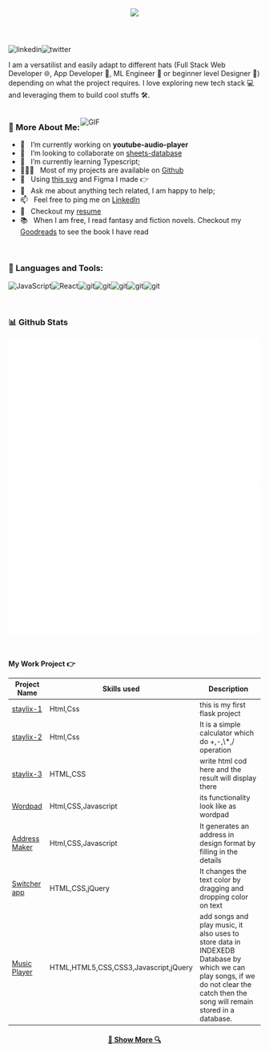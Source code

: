 
<h1 align="center">
  <a href="https://git.io/typing-svg">
    <img src="https://readme-typing-svg.herokuapp.com/?lines=Hello,+There!+👋;This+is+Said+Boutayeb...;Nice+to+meet+you!&center=true&size=30">
  </a>
</h1>
<br/>

<a href='https://www.linkedin.com/in/said-boutayeb-013008267/'><img align='left' alt="linkedin" src="https://raw.githubusercontent.com/rahul-jha98/rahul-jha98/561d474902b59c7429ec22bb73e225696c27b202/assets/linkedin.svg" height='18px'/></a>
<a href='https://x.com/said_Boutayeb_1?t=fEYyleXNmyDsyIv4U-pxfg&s=09'><img align='left' alt="twitter" src="https://raw.githubusercontent.com/rahul-jha98/rahul-jha98/561d474902b59c7429ec22bb73e225696c27b202/assets/twitter.svg" height='18px'/></a>

<br/>

I am a versatilist and easily adapt to different hats (Full Stack Web Developer 🌐, App Developer 📱, ML Engineer 🤖 or beginner level Designer 🎨) depending on what the project requires. I love exploring new tech stack 💻 and leveraging them to build cool stuffs 🛠️. 
<br/>
<br/>

<img align="right" alt="GIF" src="https://raw.githubusercontent.com/rahul-jha98/rahul-jha98/main/techstack.gif" width="360px"/>
  
### 🧐 More About Me:

- 🔭 &nbsp; I’m currently working on **youtube-audio-player**
- 🤝 &nbsp; I’m looking to collaborate on [sheets-database](https://github.com/rahul-jha98/sheets-database)
- 🌱 &nbsp; I’m currently learning Typescript; 
- 👨🏻‍💻 &nbsp; Most of my projects are available on [Github](https://github.com/rahul-jha98?tab=repositories)
- 🎨 &nbsp; Using [this svg](https://storyset.com/illustration/javascript-frameworks/amico) and Figma I made 👉
- 💬 &nbsp; Ask me about anything tech related, I am happy to help;
- 📫 &nbsp; Feel free to ping me on [LinkedIn](https://www.linkedin.com/in/rahul-jha98/)
- 📝 &nbsp; Checkout my [resume](https://drive.google.com/file/d/1ZpR5pVBTnl_Qybq7GE3MGy1SB1JehVSE/view?usp=sharing)
- 📚 &nbsp; When I am free, I read fantasy and fiction novels. Checkout my [Goodreads](https://www.goodreads.com/rahul-jha98) to see the book I have read

<br>

### 🔨 Languages and Tools:
 
<a href="https://developer.mozilla.org/en-US/docs/Web/JavaScript" target="_blank"> <img align="left" alt="JavaScript" height ="42px"  src="https://raw.githubusercontent.com/rahul-jha98/github_readme_icons/main/language_and_tools/square/javascript/javascript.svg"> </a>
<a href="https://reactjs.org/" target="_blank"> <img align="left" alt="React" height ="42px" src="https://raw.githubusercontent.com/rahul-jha98/github_readme_icons/main/language_and_tools/square/react/react.svg"></a>
<a href="https://git-scm.com/" target="_blank"> <img src="https://raw.githubusercontent.com/rahul-jha98/github_readme_icons/main/language_and_tools/square/git-scm/git-scm.svg" align="left" alt="git" height='42px'/> </a>

<a href="https://git-scm.com/" target="_blank"> <img src="https://upload.wikimedia.org/wikipedia/commons/thumb/6/62/CSS3_logo.svg/130px-CSS3_logo.svg.png" align="left" alt="git" height='42px'/> </a>
<a href="https://git-scm.com/" target="_blank"> <img src="https://upload.wikimedia.org/wikipedia/commons/thumb/6/61/HTML5_logo_and_wordmark.svg/120px-HTML5_logo_and_wordmark.svg.png" align="left" alt="git" height='42px'/> </a>
<a href="https://git-scm.com/" target="_blank"> <img src="https://upload.wikimedia.org/wikipedia/commons/thumb/9/96/Sass_Logo_Color.svg/130px-Sass_Logo_Color.svg.png" align="left" alt="git" height='42px'/> </a>
<a href="https://git-scm.com/" target="_blank"> <img src="https://upload.wikimedia.org/wikipedia/commons/thumb/9/95/Tailwind_CSS_logo.svg/200px-Tailwind_CSS_logo.svg.png" align="left" alt="git" height='42px'/> </a>
<br>


<br>


### 📊 Github Stats
<a href='https://github.com/rahul-jha98/github-stats-transparent'>
  
![Stats Overview](https://raw.githubusercontent.com/rahul-jha98/github-stats-transparent/output/generated/overview.svg)
![Most Used Languages](https://raw.githubusercontent.com/rahul-jha98/github-stats-transparent/output/generated/languages.svg)

</a>

<br>


<!-- start work project section -->

<b> My Work Project :point_right:</b>
<table>
  <thead>
    <tr>
      <th>Project Name</th>
      <th>Skills used</th>
      <th>Description</th>
    </tr>
  </thead>
  <tbody>
    <tr>
      <td><a href='https://github.com/said-boutayeb/staylix-1'>staylix-1</a></td>
      <td>Html,Css</td>
      <td>this is my first flask project</td>
    </tr>
    <tr>
      <td><a href='https://github.com/said-boutayeb/staylix-2'>staylix-2</a></td>
      <td>Html,Css</td>
      <td>It is a simple calculator which do +,-,\*,/  operation</td>
    </tr>
    <tr>
      <td><a href="https://github.com/said-boutayeb/staylix-3">staylix-3</a></td>
      <td>HTML,CSS</td>
      <td>write html cod here and the result will display there</td>
    </tr>
    <tr>
      <td><a href='https://keshavsingh4522.github.io/Projects/Wordpad/'>Wordpad</a></td>
      <td>Html,CSS,Javascript</td>
      <td>its functionality look like as wordpad</td>
    </tr>
    <tr>
      <td><a href='https://keshavsingh4522.github.io/Projects/address%20maker/'>Address Maker</a></td>
      <td>Html,CSS,Javascript</td>
      <td> It generates an address in design format by filling in the details</td>
    </tr>
    <tr>
      <td><a href="https://keshavsingh4522.github.io/Projects/switcher-app/">Switcher app</a></td>
      <td>HTML,CSS,jQuery</td>
      <td>It changes  the text color by dragging and dropping color on text</td>
    </tr>
    <tr>
      <td><a href='https://keshavsingh4522.github.io/music-player/'>Music Player</a></td>
      <td>HTML,HTML5,CSS,CSS3,Javascript,jQuery</td>
      <td>add songs and play music, it also uses to store data in  INDEXEDB Database by which we can play songs, if we do not clear the catch then the song will remain stored in a database.</td>
    </tr>
  </tbody>
</table>

<!-- end work project section -->

<h4 align="center">
  <a href="https://github.com/said-boutayeb?tab=repositories" title="Show Repositories">🔎 Show More 🔍</a>
</h4>

